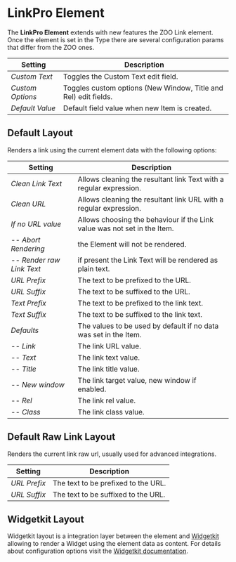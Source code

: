 # LinkPro Element

The **LinkPro Element** extends with new features the ZOO Link element. Once the element is set in the Type there are several configuration params that differ from the ZOO ones.

| Setting | Description |
| --- | --- |
| _Custom Text_ | Toggles the Custom Text edit field. |
| _Custom Options_ | Toggles custom options (New Window, Title and Rel) edit fields. |
| _Default Value_ | Default field value when new Item is created. |

## Default Layout

Renders a link using the current element data with the following options:

| Setting | Description |
| --- | --- |
| _Clean Link Text_ | Allows cleaning the resultant link Text with a regular expression. |
| _Clean URL_ | Allows cleaning the resultant link URL with a regular expression. |
| _If no URL value_ | Allows choosing the behaviour if the Link value was not set in the Item. |
| -- _Abort Rendering_ | the Element will not be rendered. |
| -- _Render raw Link Text_ | if present the Link Text will be rendered as plain text. |
| _URL Prefix_ | The text to be prefixed to the URL. |
| _URL Suffix_ | The text to be suffixed to the URL. |
| _Text Prefix_ | The text to be prefixed to the link text. |
| _Text Suffix_ | The text to be suffixed to the link text. |
| _Defaults_ | The values to be used by default if no data was set in the Item. |
| -- _Link_ | The link URL value. |
| -- _Text_ | The link text value. |
| -- _Title_ | The link title value. |
| -- _New window_ | The link target value, new window if enabled. |
| -- _Rel_ | The link rel value. |
| -- _Class_ | The link class value. |

## Default Raw Link Layout

Renders the current link raw url, usually used for advanced integrations.

| Setting | Description |
| --- | --- |
| _URL Prefix_ | The text to be prefixed to the URL. |
| _URL Suffix_ | The text to be suffixed to the URL. |

## Widgetkit Layout

Widgetkit layout is a integration layer between the element and [Widgetkit](http://yootheme.com/widgetkit) allowing to render a Widget using the element data as content. For details about configuration options visit the [Widgetkit documentation](https://yootheme.com/support/widgetkit/).
